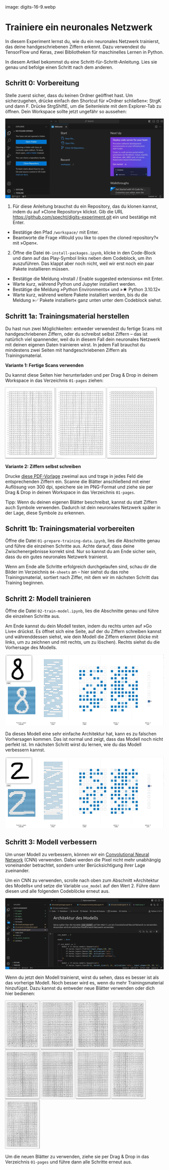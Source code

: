 <div class='meta'>
image: digits-16-9.webp
</div>

# Trainiere ein neuronales Netzwerk

<p class='abstract'>
In diesem Experiment lernst du, wie du ein neuronales Netzwerk trainierst, das deine handgeschriebenen Ziffern erkennt. Dazu verwendest du TensorFlow und Keras, zwei Bibliotheken für maschinelles Lernen in Python.
</p>

In diesem Artikel bekommst du eine Schritt-für-Schritt-Anleitung. Lies sie genau und befolge einen Schritt nach dem anderen.

## Schritt 0: Vorbereitung

Stelle zuerst sicher, dass du keinen Ordner geöffnet hast. Um sicherzugehen, drücke einfach den Shortcut für »Ordner schließen«: <span class='key'>Strg</span><span class='key'>K</span> und dann <span class='key'>F</span>. Drücke <span class='key'>Strg</span><span class='key'>Shift</span><span class='key'>E</span>, um die Seitenleiste mit dem Explorer-Tab zu öffnen. Dein Workspace sollte jetzt ungefähr so aussehen:

<img class='full' src='fresh-start.webp'>

1. Für diese Anleitung brauchst du ein Repository, das du klonen kannst, indem du auf »Clone Repository« klickst. Gib die URL <a href='https://github.com/specht/digits-experiment.git' target='_blank'>https://github.com/specht/digits-experiment.git</a> ein und bestätige mit <span class='key'>Enter</span>.
  - Bestätige den Pfad `/workspace/` mit <span class='key'>Enter</span>.
  - Beantworte die Frage »Would you like to open the cloned repository?« mit »Open«.
2. Öffne die Datei `00-install-packages.ipynb`, klicke in den Code-Block und dann auf das Play-Symbol links neben dem Codeblock, um ihn auszuführen. Das klappt aber noch nicht, weil wir erst noch ein paar Pakete installieren müssen.
  - Bestätige die Meldung »Install / Enable suggested extensions« mit <span class='key'>Enter</span>.
  - Warte kurz, während Python und Jupyter installiert werden.
  - Bestätige die Meldung »Python Environments« und »★ Python 3.10.12«
  - Warte kurz, während weitere Pakete installiert werden, bis du die Meldung »✅ Pakete installiert« ganz unten unter dem Codeblock siehst.

## Schritt 1a: Trainingsmaterial herstellen

Du hast nun zwei Möglichkeiten: entweder verwendest du fertige Scans mit handgeschriebenen Ziffern, oder du schreibst selbst Ziffern &ndash; das ist natürlich viel spannender, weil du in diesem Fall dein neuronales Netzwerk mit deinen eigenen Daten trainieren wirst. In jedem Fall brauchst du mindestens zwei Seiten mit handgeschriebenen Ziffern als Trainingsmaterial.

<b>Variante 1: Fertige Scans verwenden</b>

Du kannst diese Seiten hier herunterladen und per Drag & Drop in deinem Workspace in das Verzeichnis `01-pages` ziehen:

<a href='/cache/blatt1.png' target='_blank'><img src='blatt1.png' data-noconvert='1' style='height: 16em; box-shadow: 0 0 2px rgba(0,0,0,0.5);'></a>
<a href='/cache/blatt2.png' target='_blank'><img src='blatt2.png' data-noconvert='1' style='height: 16em; box-shadow: 0 0 2px rgba(0,0,0,0.5);'></a>
<a href='/cache/blatt3.png' target='_blank'><img src='blatt3.png' data-noconvert='1' style='height: 16em; box-shadow: 0 0 2px rgba(0,0,0,0.5);'></a>

<b>Variante 2: Ziffern selbst schreiben</b>

Drucke <a href='/docs/grid-digits.pdf'>diese PDF-Vorlage</a> zweimal aus und trage in jedes Feld die entsprechenden Ziffern ein. Scanne die Blätter anschließend mit einer Auflösung von 300 dpi, speichere sie im PNG-Format und ziehe sie per Drag & Drop in deinen Workspace in das Verzeichnis `01-pages`.

Tipp: Wenn du deinen eigenen Blätter beschreibst, kannst du statt Ziffern auch Symbole verwenden. Dadurch ist dein neuronales Netzwerk später in der Lage, diese Symbole zu erkennen.

## Schritt 1b: Trainingsmaterial vorbereiten

Öffne die Datei `01-prepare-training-data.ipynb`, lies die Abschnitte genau und führe die einzelnen Schritte aus. Achte darauf, dass deine Zwischenergebnisse korrekt sind. Nur so kannst du am Ende sicher sein, dass du ein gutes neuronales Netzwerk trainierst.

Wenn am Ende alle Schritte erfolgreich durchgelaufen sind, schau dir die Bilder im Verzeichnis `04-sheets` an – hier siehst du das rohe Trainingsmaterial, sortiert nach Ziffer, mit dem wir im nächsten Schritt das Training beginnen.

## Schritt 2: Modell trainieren

Öffne die Datei `02-train-model.ipynb`, lies die Abschnitte genau und führe die einzelnen Schritte aus.

Am Ende kannst du dein Modell testen, indem du rechts unten auf »Go Live« drückst. Es öffnet sich eine Seite, auf der du Ziffern schreiben kannst und währenddessen siehst, wie dein Modell die Ziffern erkennt (klicke mit links, um zu zeichnen und mit rechts, um zu löschen). Rechts siehst du die Vorhersage des Modells.

<img src='digits-prediction-good.webp' class='full'>

Da dieses Modell eine sehr einfache Architektur hat, kann es zu falschen Vorhersagen kommen. Das ist normal und zeigt, dass das Modell noch nicht perfekt ist. Im nächsten Schritt wirst du lernen, wie du das Modell verbessern kannst.

<img src='digits-prediction-bad.webp' class='full'>

## Schritt 3: Modell verbessern

Um unser Modell zu verbessern, können wir ein [Convolutional Neural Network](https://de.wikipedia.org/wiki/Convolutional_Neural_Network) (CNN) verwenden. Dabei werden die Pixel nicht mehr unabhängig voneinander betrachtet, sondern unter Berücksichtigung ihrer Lage zueinander.

Um ein CNN zu verwenden, scrolle nach oben zum Abschnitt »Architektur des Modells« und setze die Variable `use_model` auf den Wert 2. Führe dann diesen und alle folgenden Codeblöcke erneut aus.

<img src='model-2.webp' class='full'>

Wenn du jetzt dein Modell trainierst, wirst du sehen, dass es besser ist als das vorherige Modell. Noch besser wird es, wenn du mehr Trainingsmaterial hinzufügst. Dazu kannst du entweder neue Blätter verwenden oder dich hier bedienen:

<a href='/cache/blatt4.png' target='_blank'><img src='blatt4.png' data-noconvert='1' style='height: 11em; box-shadow: 0 0 2px rgba(0,0,0,0.5);'></a>
<a href='/cache/blatt5.png' target='_blank'><img src='blatt5.png' data-noconvert='1' style='height: 11em; box-shadow: 0 0 2px rgba(0,0,0,0.5);'></a>
<a href='/cache/blatt6.png' target='_blank'><img src='blatt6.png' data-noconvert='1' style='height: 11em; box-shadow: 0 0 2px rgba(0,0,0,0.5);'></a>
<a href='/cache/blatt7.png' target='_blank'><img src='blatt7.png' data-noconvert='1' style='height: 11em; box-shadow: 0 0 2px rgba(0,0,0,0.5);'></a>
<a href='/cache/blatt8.png' target='_blank'><img src='blatt8.png' data-noconvert='1' style='height: 11em; box-shadow: 0 0 2px rgba(0,0,0,0.5);'></a>
<a href='/cache/blatt9.png' target='_blank'><img src='blatt9.png' data-noconvert='1' style='height: 11em; box-shadow: 0 0 2px rgba(0,0,0,0.5);'></a>
<a href='/cache/blatt10.png' target='_blank'><img src='blatt10.png' data-noconvert='1' style='height: 11em; box-shadow: 0 0 2px rgba(0,0,0,0.5);'></a>
<a href='/cache/blatt11.png' target='_blank'><img src='blatt11.png' data-noconvert='1' style='height: 11em; box-shadow: 0 0 2px rgba(0,0,0,0.5);'></a>
<a href='/cache/blatt12.png' target='_blank'><img src='blatt12.png' data-noconvert='1' style='height: 11em; box-shadow: 0 0 2px rgba(0,0,0,0.5);'></a>

Um die neuen Blätter zu verwenden, ziehe sie per Drag & Drop in das Verzeichnis `01-pages` und führe dann alle Schritte erneut aus.